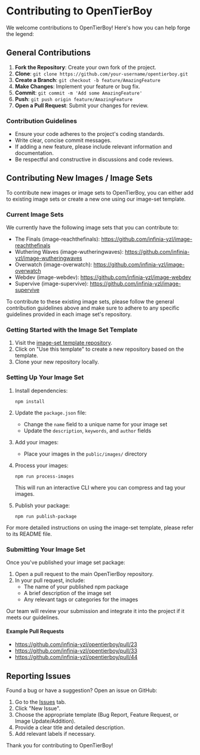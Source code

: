 # Contributing to OpenTierBoy

We welcome contributions to OpenTierBoy! Here's how you can help forge the legend:

## General Contributions

1. **Fork the Repository**: Create your own fork of the project.
2. **Clone**: `git clone https://github.com/your-username/opentierboy.git`
3. **Create a Branch**: `git checkout -b feature/AmazingFeature`
4. **Make Changes**: Implement your feature or bug fix.
5. **Commit**: `git commit -m 'Add some AmazingFeature'`
6. **Push**: `git push origin feature/AmazingFeature`
7. **Open a Pull Request**: Submit your changes for review.

### Contribution Guidelines

- Ensure your code adheres to the project's coding standards.
- Write clear, concise commit messages.
- If adding a new feature, please include relevant information and documentation.
- Be respectful and constructive in discussions and code reviews.

## Contributing New Images / Image Sets

To contribute new images or image sets to OpenTierBoy, you can either add to existing image sets or create a new one
using our image-set template.

### Current Image Sets

We currently have the following image sets that you can contribute to:

- The Finals (image-reachthefinals): https://github.com/infinia-yzl/image-reachthefinals
- Wuthering Waves (image-wutheringwaves): https://github.com/infinia-yzl/image-wutheringwaves
- Overwatch (image-overwatch): https://github.com/infinia-yzl/image-overwatch
- Webdev (image-webdev): https://github.com/infinia-yzl/image-webdev
- Supervive (image-supervive): https://github.com/infinia-yzl/image-supervive

To contribute to these existing image sets, please follow the general contribution guidelines above and make sure to
adhere to any specific guidelines provided in each image set's repository.

### Getting Started with the Image Set Template

1. Visit the [image-set template repository](https://github.com/yourusername/image-set-template).
2. Click on "Use this template" to create a new repository based on the template.
3. Clone your new repository locally.

### Setting Up Your Image Set

1. Install dependencies:
   ```
   npm install
   ```

2. Update the `package.json` file:
    - Change the `name` field to a unique name for your image set
    - Update the `description`, `keywords`, and `author` fields

3. Add your images:
    - Place your images in the `public/images/` directory

4. Process your images:
   ```
   npm run process-images
   ```
   This will run an interactive CLI where you can compress and tag your images.

5. Publish your package:
   ```
   npm run publish-package
   ```

For more detailed instructions on using the image-set template, please refer to its README file.

### Submitting Your Image Set

Once you've published your image set package:

1. Open a pull request to the main OpenTierBoy repository.
2. In your pull request, include:
    - The name of your published npm package
    - A brief description of the image set
    - Any relevant tags or categories for the images

Our team will review your submission and integrate it into the project if it meets our guidelines.

#### Example Pull Requests

- https://github.com/infinia-yzl/opentierboy/pull/23
- https://github.com/infinia-yzl/opentierboy/pull/33
- https://github.com/infinia-yzl/opentierboy/pull/44

## Reporting Issues

Found a bug or have a suggestion? Open an issue on GitHub:

1. Go to the [Issues](https://github.com/yourusername/opentierboy/issues) tab.
2. Click "New Issue".
3. Choose the appropriate template (Bug Report, Feature Request, or Image Update/Addition).
4. Provide a clear title and detailed description.
5. Add relevant labels if necessary.

Thank you for contributing to OpenTierBoy!
